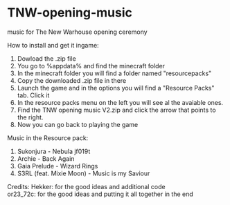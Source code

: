 # TNW-opening-music
music for The New Warhouse opening ceremony

How to install and get it ingame:
  1. Dowload the .zip file
  2. You go to %appdata% and find the minecraft folder 
  3. In the minecraft folder you will find a folder named "resourcepacks"
  4. Copy the downloaded .zip file in there
  5. Launch the game and in the options you will find a "Resource Packs" tab. Click it
  6. In the resource packs menu on the left you will see al the avaiable ones.
  7. Find the TNW opening music V2.zip and click the arrow that points to the right.
  8. Now you can go back to playing the game 
  
Music in the Resource pack:
  1. Sukonjura - Nebula jf019t 
  2. Archie - Back Again 
  3. Gaia Prelude - Wizard Rings 
  4. S3RL (feat. Mixie Moon) - Music is my Saviour 
  
Credits:
  Hekker: for the good ideas and additional code  
  or23_72c: for the good ideas and putting it all together in the end 
